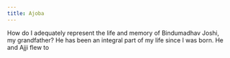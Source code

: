 ```yaml
---
title: Ajoba
---
```


How do I adequately represent the life and memory of Bindumadhav Joshi, my grandfather? He has been an integral part of my life since I was born. He and Ajji flew to

